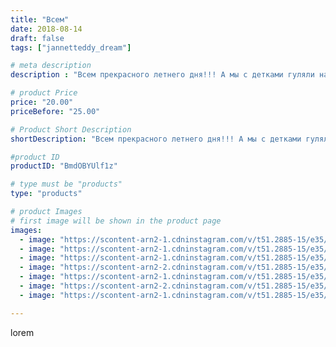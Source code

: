 ```yaml
---
title: "Всем"
date: 2018-08-14
draft: false
tags: ["jannetteddy_dream"]

# meta description
description : "Всем прекрасного летнего дня!!! А мы с детками гуляли на озере и кормили уточек!!!🤗 #любимаясемья #лето #уточки #яжелаювсемсчастья"

# product Price
price: "20.00"
priceBefore: "25.00"

# Product Short Description
shortDescription: "Всем прекрасного летнего дня!!! А мы с детками гуляли на озере и кормили уточек!!!🤗 #любимаясемья #лето #уточки #яжелаювсемсчастья"

#product ID
productID: "BmdOBYUlf1z"

# type must be "products"
type: "products"

# product Images
# first image will be shown in the product page
images:
  - image: "https://scontent-arn2-1.cdninstagram.com/v/t51.2885-15/e35/38097318_462576887578518_3139999445635039232_n.jpg?_nc_ht=scontent-arn2-1.cdninstagram.com&_nc_cat=106&_nc_ohc=IOJ5FiIZ89YAX9Xm7cz&se=7&tp=1&oh=d7b0472df020c7262900f79edb727c2f&oe=605D9195&ig_cache_key=MTg0NTY5MjU0NjQ1NjQ1NTE4MQ%3D%3D.2"
  - image: "https://scontent-arn2-1.cdninstagram.com/v/t51.2885-15/e35/38819821_2045987295432238_3670054046967791616_n.jpg?_nc_ht=scontent-arn2-1.cdninstagram.com&_nc_cat=110&_nc_ohc=-DKtn_3GyEMAX_K7lUE&se=7&tp=1&oh=c67e522db2705733d8f9aae5450a61b8&oe=605D7793&ig_cache_key=MTg0NTY5Mjg2MzM5NDc3NzQ0MA%3D%3D.2"
  - image: "https://scontent-arn2-1.cdninstagram.com/v/t51.2885-15/e35/38999772_313950739177141_5286813564068167680_n.jpg?_nc_ht=scontent-arn2-1.cdninstagram.com&_nc_cat=101&_nc_ohc=4AUPeNuWbL0AX_J6_0A&se=7&tp=1&oh=5a7ab3974534a1af20642ff67e58a428&oe=605B993F&ig_cache_key=MTg0NTY5MjczNTc0NTE2ODM3Mw%3D%3D.2"
  - image: "https://scontent-arn2-2.cdninstagram.com/v/t51.2885-15/e35/38678280_909255919269977_9014219773923295232_n.jpg?_nc_ht=scontent-arn2-2.cdninstagram.com&_nc_cat=105&_nc_ohc=aD5vT4tFt-AAX8bbZnO&se=7&tp=1&oh=727fd2c0f690d83dd70f0bc556e32e8b&oe=605BD2AB&ig_cache_key=MTg0NTY5Mjk3NDU0MzkwNTc4NA%3D%3D.2"
  - image: "https://scontent-arn2-1.cdninstagram.com/v/t51.2885-15/e35/38679526_276622826484067_7583996686557511680_n.jpg?_nc_ht=scontent-arn2-1.cdninstagram.com&_nc_cat=107&_nc_ohc=o7ZDG7tEHRIAX-e_vD3&se=7&tp=1&oh=6db5990f2d7def57685eaa749ea0f54f&oe=605B7D11&ig_cache_key=MTg0NTY5MjYyOTMyNzMyNjY4MQ%3D%3D.2"
  - image: "https://scontent-arn2-2.cdninstagram.com/v/t51.2885-15/e35/38812816_1807006812686873_5605450006573088768_n.jpg?_nc_ht=scontent-arn2-2.cdninstagram.com&_nc_cat=105&_nc_ohc=SFhilY_jlvUAX9kN6ze&se=7&tp=1&oh=7ec2adc97d0960d3d40d104f1dead050&oe=605B437D&ig_cache_key=MTg0NTY5Mjk1OTE1OTExNTQzMg%3D%3D.2"
  - image: "https://scontent-arn2-1.cdninstagram.com/v/t51.2885-15/e35/38481969_279270106188901_9169013668036214784_n.jpg?_nc_ht=scontent-arn2-1.cdninstagram.com&_nc_cat=101&_nc_ohc=Js4N4sw19VIAX8SZbd-&se=7&tp=1&oh=f6aef793ecb9ced07dbef4f5cdfde927&oe=605C3C74&ig_cache_key=MTg0NTY5MzA3ODExODAxNjcxMA%3D%3D.2"

---
```

lorem
